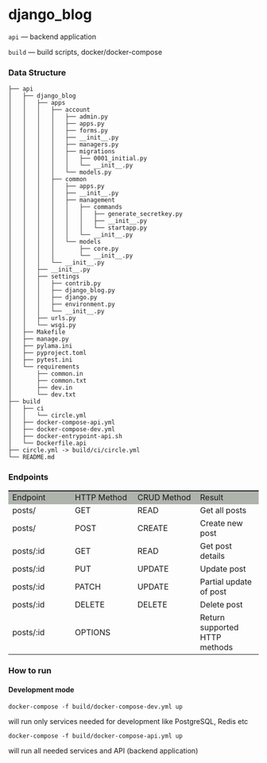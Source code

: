 # django_blog

`api` — backend application

`build` — build scripts, docker/docker-compose


### Data Structure

```
├── api
│   ├── django_blog
│   │   ├── apps
│   │   │   ├── account
│   │   │   │   ├── admin.py
│   │   │   │   ├── apps.py
│   │   │   │   ├── forms.py
│   │   │   │   ├── __init__.py
│   │   │   │   ├── managers.py
│   │   │   │   ├── migrations
│   │   │   │   │   ├── 0001_initial.py
│   │   │   │   │   └── __init__.py
│   │   │   │   └── models.py
│   │   │   ├── common
│   │   │   │   ├── apps.py
│   │   │   │   ├── __init__.py
│   │   │   │   ├── management
│   │   │   │   │   ├── commands
│   │   │   │   │   │   ├── generate_secretkey.py
│   │   │   │   │   │   ├── __init__.py
│   │   │   │   │   │   └── startapp.py
│   │   │   │   │   └── __init__.py
│   │   │   │   └── models
│   │   │   │       ├── core.py
│   │   │   │       └── __init__.py
│   │   │   └── __init__.py
│   │   ├── __init__.py
│   │   ├── settings
│   │   │   ├── contrib.py
│   │   │   ├── django_blog.py
│   │   │   ├── django.py
│   │   │   ├── environment.py
│   │   │   └── __init__.py
│   │   ├── urls.py
│   │   └── wsgi.py
│   ├── Makefile
│   ├── manage.py
│   ├── pylama.ini
│   ├── pyproject.toml
│   ├── pytest.ini
│   └── requirements
│       ├── common.in
│       ├── common.txt
│       ├── dev.in
│       └── dev.txt
├── build
│   ├── ci
│   │   └── circle.yml
│   ├── docker-compose-api.yml
│   ├── docker-compose-dev.yml
│   ├── docker-entrypoint-api.sh
│   └── Dockerfile.api
├── circle.yml -> build/ci/circle.yml
└── README.md
```

### Endpoints
<table id="supsystic-table-19" data-border-spacing="" class="supsystic-table border lightboxImg cell-border dataTable no-footer" data-id="19" data-view-id="19_12230" data-title="resource ‘post’ Django REST Framework" data-currency-format="$1,000.00" data-percent-format="10.00%" data-date-format="DD.MM.YYYY" data-time-format="HH:mm" data-features="[&quot;after_table_loaded_script&quot;]" data-search-value="" data-lightbox-img="" data-head-rows-count="1" data-pagination-length="50,100,All" data-auto-index="off" data-searching-settings="{&quot;columnSearchPosition&quot;:&quot;bottom&quot;,&quot;minChars&quot;:&quot;0&quot;}" data-lang="default" data-override="{&quot;emptyTable&quot;:&quot;&quot;,&quot;info&quot;:&quot;&quot;,&quot;infoEmpty&quot;:&quot;&quot;,&quot;infoFiltered&quot;:&quot;&quot;,&quot;lengthMenu&quot;:&quot;&quot;,&quot;search&quot;:&quot;&quot;,&quot;zeroRecords&quot;:&quot;&quot;,&quot;exportLabel&quot;:&quot;&quot;,&quot;file&quot;:&quot;default&quot;}" data-merged="[]" data-responsive-mode="0" data-from-history="0" style="width:100%;" role="grid"><thead><tr role="row"><th class="" style="width:25%;padding:0 !important;" rowspan="1" colspan="1" data-original-value="" data-order=""></th><th class="" style="width:25%;padding:0 !important;" rowspan="1" colspan="1" data-original-value="" data-order=""></th><th class="" style="width:25%;padding:0 !important;" rowspan="1" colspan="1" data-original-value="" data-order=""></th><th class="" style="width:25%;padding:0 !important;" rowspan="1" colspan="1" data-original-value="" data-order=""></th></tr></thead><tbody><tr role="row" class="odd"><td data-cell-id="A1" data-x="0" data-y="1" class="bg-aeb3ac" data-cell-type="text" data-original-value="Endpoint" data-order="Endpoint" style="min-width: 25%; background-color: rgb(174, 179, 172);">Endpoint</td><td data-cell-id="B1" data-x="1" data-y="1" class="bg-aeb3ac" data-cell-type="text" data-original-value="HTTP Method" data-order="HTTP Method" style="min-width: 25%; background-color: rgb(174, 179, 172);">HTTP Method</td><td data-cell-id="C1" data-x="2" data-y="1" class="bg-aeb3ac" data-cell-type="text" data-original-value="CRUD Method" data-order="CRUD Method" style="min-width: 25%; background-color: rgb(174, 179, 172);">CRUD Method</td><td data-cell-id="D1" data-x="3" data-y="1" class="bg-aeb3ac" data-cell-type="text" data-original-value="Result" data-order="Result" style="min-width: 25%; background-color: rgb(174, 179, 172);">Result</td></tr><tr role="row" class="even"><td data-cell-id="A2" data-x="0" data-y="2" class="" data-cell-type="text" data-original-value="posts/" data-order="posts/">posts/</td><td data-cell-id="B2" data-x="1" data-y="2" class="" data-cell-type="text" data-original-value="GET" data-order="GET">GET</td><td data-cell-id="C2" data-x="2" data-y="2" class="" data-cell-type="text" data-original-value="READ" data-order="READ">READ</td><td data-cell-id="D2" data-x="3" data-y="2" class="" data-cell-type="text" data-original-value="Get all posts" data-order="Get all posts">Get all posts</td></tr><tr role="row" class="odd"><td data-cell-id="A3" data-x="0" data-y="3" class="" data-cell-type="text" data-original-value="posts/" data-order="posts/">posts/</td><td data-cell-id="B3" data-x="1" data-y="3" class="" data-cell-type="text" data-original-value="POST" data-order="POST">POST</td><td data-cell-id="C3" data-x="2" data-y="3" class="" data-cell-type="text" data-original-value="CREATE" data-order="CREATE">CREATE</td><td data-cell-id="D3" data-x="3" data-y="3" class="" data-cell-type="text" data-original-value="Create new post" data-order="Create new post">Create new post</td></tr><tr role="row" class="even"><td data-cell-id="A4" data-x="0" data-y="4" class="" data-cell-type="text" data-original-value="posts/:id" data-order="posts/:id">posts/:id</td><td data-cell-id="B4" data-x="1" data-y="4" class="" data-cell-type="text" data-original-value="GET" data-order="GET">GET</td><td data-cell-id="C4" data-x="2" data-y="4" class="" data-cell-type="text" data-original-value="READ" data-order="READ">READ</td><td data-cell-id="D4" data-x="3" data-y="4" class="" data-cell-type="text" data-original-value="Get post details" data-order="Get post details">Get post details</td></tr><tr role="row" class="odd"><td data-cell-id="A5" data-x="0" data-y="5" class="" data-cell-type="text" data-original-value="posts/:id" data-order="posts/:id">posts/:id</td><td data-cell-id="B5" data-x="1" data-y="5" class="" data-cell-type="text" data-original-value="PUT" data-order="PUT">PUT</td><td data-cell-id="C5" data-x="2" data-y="5" class="" data-cell-type="text" data-original-value="UPDATE" data-order="UPDATE">UPDATE</td><td data-cell-id="D5" data-x="3" data-y="5" class="" data-cell-type="text" data-original-value="Update post" data-order="Update post">Update post</td></tr><tr role="row" class="even"><td data-cell-id="A6" data-x="0" data-y="6" class="" data-cell-type="text" data-original-value="posts/:id" data-order="posts/:id">posts/:id</td><td data-cell-id="B6" data-x="1" data-y="6" class="" data-cell-type="text" data-original-value="PATCH" data-order="PATCH">PATCH</td><td data-cell-id="C6" data-x="2" data-y="6" class="" data-cell-type="text" data-original-value="UPDATE" data-order="UPDATE">UPDATE</td><td data-cell-id="D6" data-x="3" data-y="6" class="" data-cell-type="text" data-original-value="Partial update of post" data-order="Partial update of post">Partial update of post</td></tr><tr role="row" class="odd"><td data-cell-id="A7" data-x="0" data-y="7" class="" data-cell-type="text" data-original-value="posts/:id" data-order="posts/:id">posts/:id</td><td data-cell-id="B7" data-x="1" data-y="7" class="" data-cell-type="text" data-original-value="DELETE" data-order="DELETE">DELETE</td><td data-cell-id="C7" data-x="2" data-y="7" class="" data-cell-type="text" data-original-value="DELETE" data-order="DELETE">DELETE</td><td data-cell-id="D7" data-x="3" data-y="7" class="" data-cell-type="text" data-original-value="Delete post" data-order="Delete post">Delete post</td></tr><tr role="row" class="even"><td data-cell-id="A8" data-x="0" data-y="8" class="" data-cell-type="text" data-original-value="posts/:id" data-order="posts/:id">posts/:id</td><td data-cell-id="B8" data-x="1" data-y="8" class="" data-cell-type="text" data-original-value="OPTIONS" data-order="OPTIONS">OPTIONS</td><td data-cell-id="C8" data-x="2" data-y="8" class="" data-cell-type="text" data-original-value="" data-order=""></td><td data-cell-id="D8" data-x="3" data-y="8" class="" data-cell-type="text" data-original-value="Return supported HTTP methods" data-order="Return supported HTTP methods">Return supported HTTP methods</td></tr></tbody><style>#supsystic-table-19.oneColumnWithLabels td:nth-of-type(1):before { content: ""; }#supsystic-table-19.oneColumnWithLabels td:nth-of-type(2):before { content: ""; }#supsystic-table-19.oneColumnWithLabels td:nth-of-type(3):before { content: ""; }#supsystic-table-19.oneColumnWithLabels td:nth-of-type(4):before { content: ""; }</style></table>


### How to run

#### Development mode

`docker-compose -f build/docker-compose-dev.yml up`

will run only services needed for development like PostgreSQL, Redis etc

`docker-compose -f build/docker-compose-api.yml up`

will run all needed services and API (backend application)
